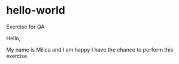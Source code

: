 # hello-world
Exercise for QA

Hello,

My name is Milica and I am happy I have the chance to perform this exercise.
